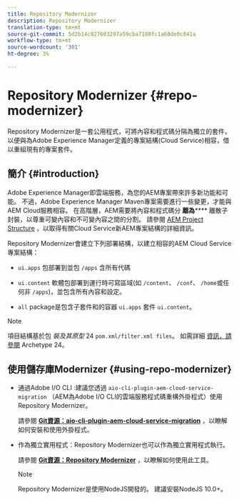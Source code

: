 ```yaml
---
title: Repository Modernizer
description: Repository Modernizer
translation-type: tm+mt
source-git-commit: 5d2b14c827603297a59cba7180fc1a68de0c841a
workflow-type: tm+mt
source-wordcount: '301'
ht-degree: 3%

---
```



# Repository Modernizer {#repo-modernizer}

Repository Modernizer是一套公用程式，可將內容和程式碼分隔為獨立的套件，以便與為Adobe Experience Manager定義的專案結構(Cloud Service)相容，借以重組現有的專案套件。

## 簡介 {#introduction}

Adobe Experience Manager即雲端服務，為您的AEM專案帶來許多新功能和可能。 不過，Adobe Experience Manager Maven專案需要進行一些變更，才能與AEM Cloud服務相容。 在高階層，AEM需要將內容和程式碼分 **離為****** 離散子封裝，以尊重可變內容和不可變內容之間的分割。 請參閱 [AEM Project Structure](https://docs.adobe.com/content/help/zh-Hant/experience-manager-cloud-service/implementing/developing/aem-project-content-package-structure.html) ，以取得有關Cloud Service新AEM專案結構的詳細資訊。

Repository Modernizer會建立下列部署結構，以建立相容的AEM Cloud Service專案結構：

* `ui.apps` 包部署到並包 `/apps` 含所有代碼

* `ui.content` 軟體包部署到運行時可寫區域(如 `/content`、 `/conf`、 `/home`或任何非 `/apps`)，並包含所有內容和設定。

* `all` package是包含子套件和的容器 `ui.apps` 套件 `ui.content`。

>[!NOTE]
>項目結構基於包 *裝及其原型* 24 `pom.xml/filter.xml files`。 如需詳細 [資訊，請參閱](https://github.com/adobe/aem-project-archetype) Archetype 24。

## 使用儲存庫Modernizer {#using-repo-modernizer}

* 通過Adobe I/O CLI :建議您透過 `aio-cli-plugin-aem-cloud-service-migration` （AEM為Adobe I/O CLI的雲端服務程式碼重構外掛程式）使用Repository Modernizer。

   請參閱 **[Git資源：aio-cli-plugin-aem-cloud-service-migration](https://github.com/adobe/aio-cli-plugin-aem-cloud-service-migration#introduction)** ，以瞭解如何安裝和使用外掛程式。

* 作為獨立實用程式：Repository Modernizer也可以作為獨立實用程式執行。

   請參閱 **[Git資源：Repository Modernizer](https://github.com/adobe/aem-cloud-service-source-migration/tree/master/packages/repository-modernizer)** ，以瞭解如何使用此工具。

   >[!NOTE]
   >Repository Modernizer是使用NodeJS開發的。 建議安裝NodeJS 10.0+。